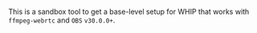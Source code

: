 This is a sandbox tool to get a base-level setup for WHIP that works with `ffmpeg-webrtc` and `OBS` `v30.0.0+`.
